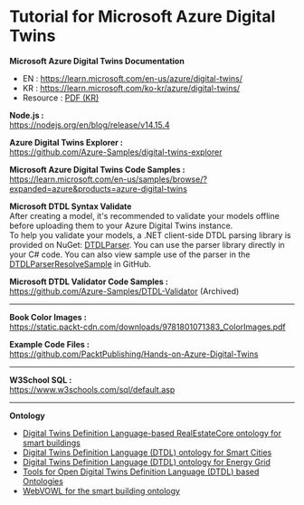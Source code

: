 # Tutorial for Microsoft Azure Digital Twins 

**Microsoft Azure Digital Twins Documentation**  
- EN : https://learn.microsoft.com/en-us/azure/digital-twins/  
- KR : https://learn.microsoft.com/ko-kr/azure/digital-twins/  
- Resource : [PDF (KR)](https://learn.microsoft.com/pdf?url=https%3A%2F%2Flearn.microsoft.com%2Fko-kr%2Fazure%2Fdigital-twins%2Ftoc.json)  

**Node.js :**   
https://nodejs.org/en/blog/release/v14.15.4   

**Azure Digital Twins Explorer :**   
https://github.com/Azure-Samples/digital-twins-explorer    

**Microsoft Azure Digital Twins Code Samples :**   
https://learn.microsoft.com/en-us/samples/browse/?expanded=azure&products=azure-digital-twins   

**Microsoft DTDL Syntax Validate**   
After creating a model, it's recommended to validate your models offline before uploading them to your Azure Digital Twins instance.  
To help you validate your models, a .NET client-side DTDL parsing library is provided on NuGet: [DTDLParser](https://www.nuget.org/packages/DTDLParser). You can use the parser library directly in your C# code. You can also view sample use of the parser in the [DTDLParserResolveSample](https://github.com/digitaltwinconsortium/DTDLParser/tree/main/samples/DTDLParserResolveSample) in GitHub.  

**Microsoft DTDL Validator Code Samples :**    
https://github.com/Azure-Samples/DTDL-Validator (Archived)  

---

**Book Color Images :**    
https://static.packt-cdn.com/downloads/9781801071383_ColorImages.pdf

**Example Code Files :**    
https://github.com/PacktPublishing/Hands-on-Azure-Digital-Twins  

--- 

**W3School SQL :**    
https://www.w3schools.com/sql/default.asp   

--- 

**Ontology**   
- [Digital Twins Definition Language-based RealEstateCore ontology for smart buildings](https://github.com/Azure/opendigitaltwins-building)
- [Digital Twins Definition Language (DTDL) ontology for Smart Cities](https://github.com/Azure/opendigitaltwins-smartcities)
- [Digital Twins Definition Language (DTDL) ontology for Energy Grid](https://github.com/Azure/opendigitaltwins-energygrid)   
- [Tools for Open Digital Twins Definition Language (DTDL) based Ontologies](https://github.com/Azure/opendigitaltwins-tools)
- [WebVOWL for the smart building ontology](https://doc.realestatecore.io/3.3/full.html)   

